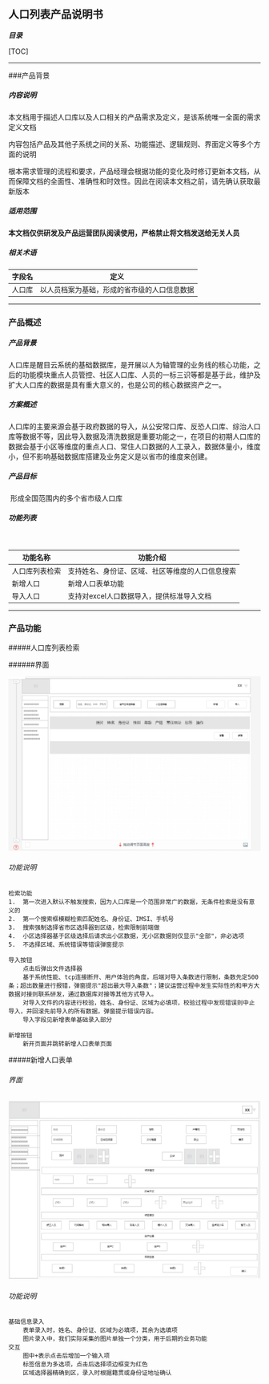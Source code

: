 ## 人口列表产品说明书

***目录***

[TOC]

------

###产品背景

##### 内容说明

​	本文档用于描述人口库以及人口相关的产品需求及定义，是该系统唯一全面的需求定义文档

​	内容包括产品及其他子系统之间的关系、功能描述、逻辑规则、界面定义等多个方面的说明

​	根本需求管理的流程和要求，产品经理会根据功能的变化及时修订更新本文档，从而保障文档的全面性、准确性和时效性。因此在阅读本文档之前，请先确认获取最新版本

##### 适用范围

​	**本文档仅供研发及产品运营团队阅读使用，严格禁止将文档发送给无关人员**

##### 相关术语		

| 字段名  | 定义                     |
| :--- | ---------------------- |
| 人口库  | 以人员档案为基础，形成的省市级的人口信息数据 |



------

### 产品概述

##### 产品背景

​	人口库是醒目云系统的基础数据库，是开展以人为轴管理的业务线的核心功能，之后的功能模块重点人员管控、社区人口库、人员的一标三识等都是基于此，维护及扩大人口库的数据是具有重大意义的，也是公司的核心数据资产之一。

##### 方案概述

​	人口库的主要来源会基于政府数据的导入，从公安常口库、反恐人口库、综治人口库等数据不等，因此导入数据及清洗数据是重要功能之一，在项目的初期人口库的数据会基于小区等维度的重点人口、常住人口数据的人工录入，数据体量小，维度小，但不影响基础数据库搭建及业务定义是以省市的维度来创建。

##### 产品目标

​	形成全国范围内的多个省市级人口库

##### 功能列表

​	

| 功能名称    | 功能介绍                     |
| ------- | ------------------------ |
| 人口库列表检索 | 支持姓名、身份证、区域、社区等维度的人口信息搜索 |
| 新增人口    | 新增人口表单功能                 |
| 导入人口    | 支持对excel人口数据导入，提供标准导入文档  |



------

### 产品功能

#####人口库列表检索

######界面

![](https://raw.githubusercontent.com/dalin1991/brighteye/master/%E5%9B%BE%E7%89%87/%E4%BA%BA%E5%8F%A3%E5%88%97%E8%A1%A8.jpg)

###### 功能说明

```
检索功能
1. 	第一次进入默认不触发搜索，因为人口库是一个范围非常广的数据，无条件检索是没有意义的
2. 	第一个搜索框模糊检索匹配姓名、身份证、IMSI、手机号
3. 	搜索强制选择省市区选择器到区级，检索限制前端做
4. 	小区选择器基于区级选择后请求出小区数据，无小区数据则仅显示"全部"，非必选项
5.	不选择区域、系统错误等错误弹窗提示
```

```
导入按钮
	点击后弹出文件选择器
	基于系统性能、tcp连接断开、用户体验的角度，后端对导入条数进行限制，条数先定500条；超出数量进行报错，弹窗提示"超出最大导入条数"；建议运营过程中发生实际性的和甲方大数据对接则联系研发，通过数据库对接等其他方式导入。
	对导入文件的内容进行校验，姓名、身份证、区域为必填项，校验过程中发现错误则中止导入，并回滚先前导入的所有数据，弹窗提示错误内容。
    导入字段见新增表单基础录入部分
```

```
新增按钮
	新开页面并跳转新增人口表单页面
```



#####新增人口表单

###### 界面

![](https://raw.githubusercontent.com/dalin1991/brighteye/master/%E5%9B%BE%E7%89%87/%E6%96%B0%E5%A2%9E%E4%BA%BA%E5%8F%A3.png)

###### 功能说明

```
基础信息录入
	表单录入时，姓名、身份证、区域为必填项，其余为选填项
    图片录入中，我们实际采集的图片单独一个分类，用于后期的业务功能
交互
	图中+表示点击后增加一个输入项
    标签信息为多选项，点击后选择项边框变为红色
    区域选择器精确到区，录入时根据籍贯或身份证地址确认
```